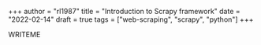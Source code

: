+++
author = "rl1987"
title = "Introduction to Scrapy framework"
date = "2022-02-14"
draft = true
tags = ["web-scraping", "scrapy", "python"]
+++

WRITEME
